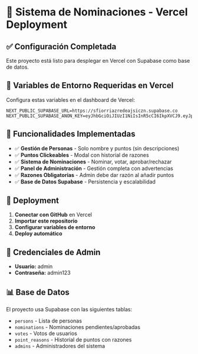 # 🚀 Sistema de Nominaciones - Vercel Deployment

## ✅ **Configuración Completada**

Este proyecto está listo para desplegar en Vercel con Supabase como base de datos.

## 🔧 **Variables de Entorno Requeridas en Vercel**

Configura estas variables en el dashboard de Vercel:

```
NEXT_PUBLIC_SUPABASE_URL=https://sfiorriazredeajsiczn.supabase.co
NEXT_PUBLIC_SUPABASE_ANON_KEY=eyJhbGciOiJIUzI1NiIsInR5cCI6IkpXVCJ9.eyJpc3MiOiJzdXBhYmFzZSIsInJlZiI6InNmaW9ycmlhenJlZGVhanNpY3puIiwicm9sZSI6ImFub24iLCJpYXQiOjE3NTc1MTQ2OTcsImV4cCI6MjA3MzA5MDY5N30.LgeIvmOHTWH9n2DDS0OMG15na8fN_ciT6T5gj25byaY
```

## 🎯 **Funcionalidades Implementadas**

- ✅ **Gestión de Personas** - Solo nombre y puntos (sin descripciones)
- ✅ **Puntos Clickeables** - Modal con historial de razones
- ✅ **Sistema de Nominaciones** - Nominar, votar, aprobar/rechazar
- ✅ **Panel de Administración** - Gestión completa con advertencias
- ✅ **Razones Obligatorias** - Admin debe dar razón al añadir puntos
- ✅ **Base de Datos Supabase** - Persistencia y escalabilidad

## 🚀 **Deployment**

1. **Conectar con GitHub** en Vercel
2. **Importar este repositorio**
3. **Configurar variables de entorno**
4. **Deploy automático**

## 🔐 **Credenciales de Admin**

- **Usuario:** admin
- **Contraseña:** admin123

## 📊 **Base de Datos**

El proyecto usa Supabase con las siguientes tablas:
- `persons` - Lista de personas
- `nominations` - Nominaciones pendientes/aprobadas
- `votes` - Votos de usuarios
- `point_reasons` - Historial de puntos con razones
- `admins` - Administradores del sistema
